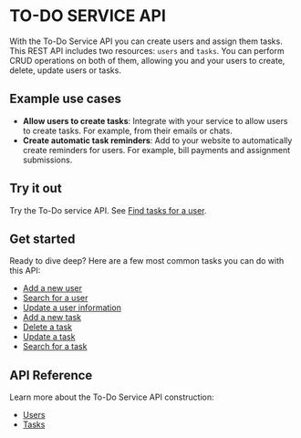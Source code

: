 # TO-DO SERVICE API
With the To-Do Service API you can create users and assign them tasks. This REST API includes two resources: `users` and `tasks`. You can perform CRUD operations on both of them, allowing you and your users to create, delete, update users or tasks.

## Example use cases
- **Allow users to create tasks**: Integrate with your service to allow users to create tasks. For example, from their emails or chats.
- **Create automatic task reminders**: Add to your website to automatically create reminders for users. For example, bill payments and assignment submissions.

## Try it out

Try the To-Do service API. See [Find tasks for a user](/docs/tutorials/get-tasks-for-a-user.md).

## Get started

Ready to dive deep? Here are a few most common tasks you can do with this API:

* [Add a new user](/docs/tutorials/enroll-a-new-user.md)
* [Search for a user](/docs/tutorials/search-for-a-user.md)
* [Update a user information](/docs/tutorials/update-user-info.md)
* [Add a new task](/docs/tutorials/add-a-new-task.md)
* [Delete a task](/docs/tutorials/delete-a-task.md)
* [Update a task](/docs/tutorials/update-a-task.md)
* [Search for a task](/docs/tutorials/find-tasks-by-user-id.md)

## API Reference
Learn more about the To-Do Service API construction:

* [Users](/docs/api/user.md)
* [Tasks](/docs/api/task.md)